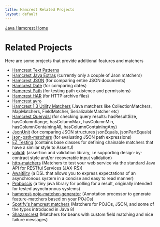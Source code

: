 ```yaml
---
title: Hamcrest Related Projects
layout: default
---
```

[Java Hamcrest Home](index)

# Related Projects

Here are some projects that provide additional features and matchers

* [Hamcrest Text Patterns](http://code.google.com/p/hamcrest-text-patterns/)
* [Hamcrest Java Extras](https://github.com/sf105/hamcrest-java-extras) (currently only a couple of Json matchers)
* [Hamcrest JSON](https://github.com/hertzsprung/hamcrest-json) (for comparing entire JSON documents)
* [Hamcrest Date](https://github.com/modularit/hamcrest-date) (for comparing dates)
* [Hamcrest Path](https://github.com/seinesoftware/hamcrest-path) (for testing path existence and permissions) 
* [Hamcrest HAR](https://github.com/roydekleijn/har-assert) (for HTTP archive files)
* [Hamcrest avro](https://github.com/Byhiras/avro-utils)
* [Hamcrest 1.3 Utility Matchers](https://github.com/NitorCreations/matchers) (Java matchers like CollectionMatchers, MapMatchers, FieldMatcher, SerializableMatcher etc)
* [Hamcrest Querydsl](https://github.com/beloglazov/hamcrest-querydsl) (for checking query results: hasResultSize, hasColumnRange, hasColumnMax, hasColumnMin, hasColumnContainingAll, hasColumnContainingAny)
* [JsonUnit](https://github.com/lukas-krecan/JsonUnit) (for comparing JSON structures jsonEquals, jsonPartEquals)
* [json-path-matchers](https://github.com/jayway/JsonPath/tree/master/json-path-assert) (for evaluating JSON path expressions)
* [EZ Testing](https://github.com/EZGames/ez-testing) (contains base classes for defining chainable matchers that have a similar style to AssertJ)
* [valid4j](https://github.com/valid4j/valid4j) (assertion and validation library, i.e supporting design-by-contract style and/or recoverable input validation)
* [http-matchers](https://github.com/valid4j/http-matchers) (Matchers to test your web service via the standard Java API for RESTful Services (JAX-RS))
* [Awaitility](https://github.com/jayway/awaitility) (a DSL that allows you to express expectations of an asynchronous system in a concise and easy to read manner)
* [Proboscis](https://github.com/sf105/proboscis) (a tiny java library for polling for a result, originally intended for tested asynchronous systems)
* [hamcrest-pojo-matcher-generator](https://github.com/yandex-qatools/hamcrest-pojo-matcher-generator) (Annotation processor to generate feature-matchers based on your POJOs)
* [Spotify's hamcrest matchers](https://github.com/spotify/java-hamcrest) (Matchers for POJOs, JSON, and some of the types introduced in Java 8)
* [Shazamcrest](https://github.com/shazam/shazamcrest) (Matchers for beans with custom field matching and nice failure messages)
